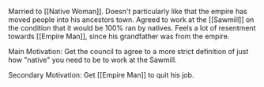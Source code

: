 Married to [[Native Woman]]. Doesn't particularly like that the empire has moved people into his ancestors town. Agreed to work at the [[Sawmill]] on the condition that it would be 100% ran by natives. Feels a lot of resentment towards [[Empire Man]], since his grandfather was from the empire.

Main Motivation: Get the council to agree to a more strict definition of just how "native" you need to be to work at the Sawmill. 

Secondary Motivation: Get [[Empire Man]] to quit his job.